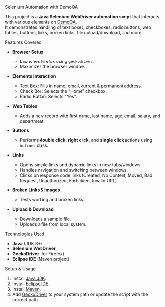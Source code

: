 Selenium Automation with DemoQA

This project is a **Java Selenium WebDriver automation script** that interacts with various elements on [DemoQA](https://demoqa.com/).  
It demonstrates handling of text boxes, checkboxes, radio buttons, web tables, buttons, links, broken links, file upload/download, and more.



Features Covered
- **Browser Setup**
  - Launches Firefox using `geckodriver`.
  - Maximizes the browser window.

- **Elements Interaction**
  - Text Box: Fills in name, email, current & permanent address.
  - Check Box: Selects the "Home" checkbox.
  - Radio Button: Selects "Yes".

- **Web Tables**
  - Adds a new record with first name, last name, age, email, salary, and department.

- **Buttons**
  - Performs **double click**, **right click**, and **single click** actions using `Actions` class.

- **Links**
  - Opens simple links and dynamic links in new tabs/windows.
  - Handles navigation and switching between windows.
  - Clicks on response code links (Created, No Content, Moved, Bad Request, Unauthorized, Forbidden, Invalid URL).

- **Broken Links & Images**
  - Tests working and broken links.

- **Upload & Download**
  - Downloads a sample file.
  - Uploads a file from local system.



 Technologies Used
- **Java** (JDK 8+)
- **Selenium WebDriver**
- **GeckoDriver** (for Firefox)
- **Eclipse IDE** (Maven project)


 Setup & Usage
1. Install [Java JDK](https://www.oracle.com/java/technologies/javase-downloads.html).
2. Install [Eclipse IDE](https://www.eclipse.org/downloads/).
3. Install [Maven](https://maven.apache.org/).
4. Add [GeckoDriver](https://github.com/mozilla/geckodriver/releases) to your system path or update the script with the correct path.
